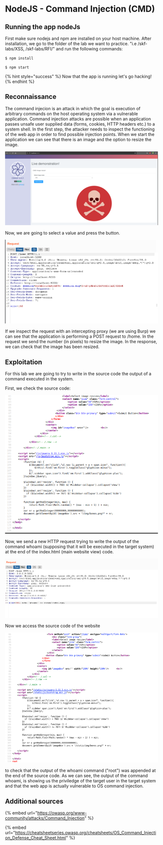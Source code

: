 # NodeJS - Command Injection (CMD)

## Running the app nodeJs

First make sure nodejs and npm are installed on your host machine. After installation, we go to the folder of the lab we want to practice. "i.e /skf-labs/XSS, /skf-labs/RFI/" and run the following commands:

```
$ npm install
```

```
$ npm start
```

{% hint style="success" %}
Now that the app is running let's go hacking!
{% endhint %}

## Reconnaissance

The command injecion is an attack in which the goal is execution of arbitrary commands on the host operating system via a vulnerable application. Command injection attacks are possible when an application passes unsafe user supplied data (forms, cookies, HTTP headers etc.) to a system shell. In the first step, the attacker needs to inspect the functioning of the web app in order to find possible injection points. When we start the application we can see that there is an image and the option to resize the image.

![](../../.gitbook/assets/java/CMD/1.png)

Now, we are going to select a value and press the button.

![](../../.gitbook/assets/nodejs/CMD/2.png)

If we inspect the request with an intercepting proxy (we are using Burp) we can see that the application is performing a POST request to /home. In the request we send the number (in pixels) to resize the image. In the response, we can check that the image has been resized.

## Exploitation

For this lab we are going to try to write in the source code the output of a command executed in the system.

First, we check the source code:

![](../../.gitbook/assets/java/CMD/3.png)

Now, we send a new HTTP request trying to write the output of the command whoami (supposing that it will be executed in the target system) at the end of the index.html (main website view) code.

![](../../.gitbook/assets/nodejs/CMD/5.png)

Now we access the source code of the website

![](../../.gitbook/assets/java/CMD/4.png)

to check that the output of the whoami command ("root") was appended at the end of the source code. As we can see, the output of the command whoami, is showing us the priviledge of the target user in the target system and that the web app is actually vulnerable to OS command injection.

## Additional sources

{% embed url="https://owasp.org/www-community/attacks/Command_Injection" %}

{% embed url="https://cheatsheetseries.owasp.org/cheatsheets/OS_Command_Injection_Defense_Cheat_Sheet.html" %}
